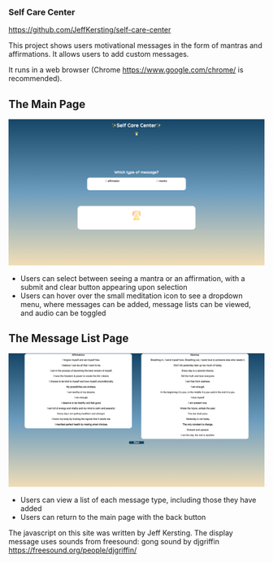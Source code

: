 ### Self Care Center

https://github.com/JeffKersting/self-care-center

This project shows users motivational messages in the form of mantras and affirmations. It allows users to add custom messages.

It runs in a web browser (Chrome https://www.google.com/chrome/ is recommended).

## The Main Page
![Main Page](https://github.com/JeffKersting/self-care-center/blob/main/assets/self-care%20main%20page%20screenshot.png?raw=true)
<ul>
  <li>Users can select between seeing a mantra or an affirmation, with a submit and clear button appearing upon selection</li>
  <li>Users can hover over the small meditation icon to see a dropdown menu, where messages can be added, message lists can be viewed, and audio can be toggled</li>
</ul>

## The Message List Page
![Message List](https://github.com/JeffKersting/self-care-center/blob/main/assets/self-care%20show%20messages.png?raw=true)
<ul>
  <li>Users can view a list of each message type, including those they have added</li>
  <li>Users can return to the main page with the back button</li>
</ul>

The javascript on this site was written by Jeff Kersting.
The display message uses sounds from freesound:
gong sound by djgriffin https://freesound.org/people/djgriffin/
